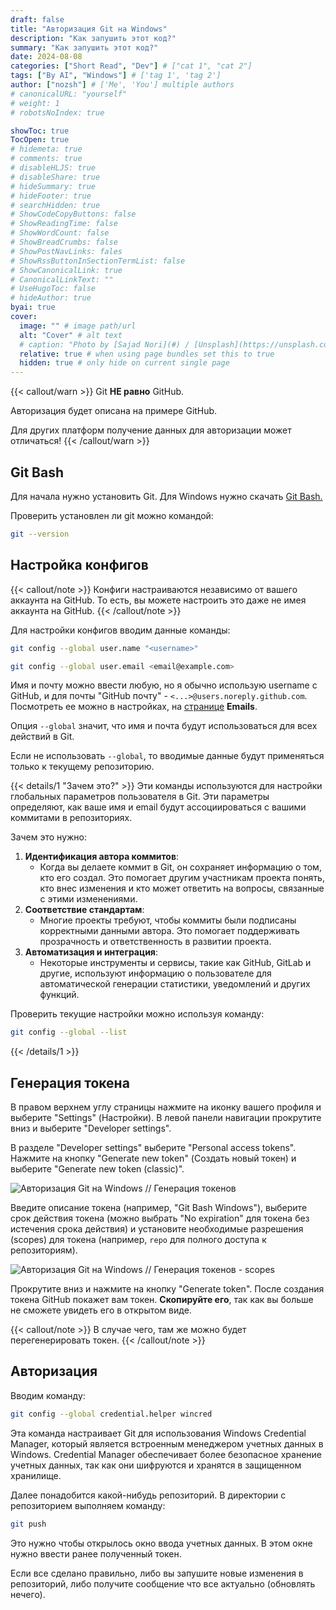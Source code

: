 ```yaml
---
draft: false
title: "Авторизация Git на Windows"
description: "Как запушить этот код?"
summary: "Как запушить этот код?"
date: 2024-08-08
categories: ["Short Read", "Dev"] # ["cat 1", "cat 2"]
tags: ["By AI", "Windows"] # ['tag 1', 'tag 2']
author: ["nozsh"] # ['Me', 'You'] multiple authors
# canonicalURL: "yourself"
# weight: 1
# robotsNoIndex: true

showToc: true
TocOpen: true
# hidemeta: true
# comments: true
# disableHLJS: true
# disableShare: true
# hideSummary: true
# hideFooter: true
# searchHidden: true
# ShowCodeCopyButtons: false
# ShowReadingTime: false
# ShowWordCount: false
# ShowBreadCrumbs: false
# ShowPostNavLinks: fales
# ShowRssButtonInSectionTermList: false
# ShowCanonicalLink: true
# CanonicalLinkText: ""
# UseHugoToc: false
# hideAuthor: true
byai: true
cover:
  image: "" # image path/url
  alt: "Cover" # alt text
  # caption: "Photo by [Sajad Nori](#) / [Unsplash](https://unsplash.com/?sl)" # display caption under cover
  relative: true # when using page bundles set this to true
  hidden: true # only hide on current single page
---
```


{{< callout/warn >}}
Git **НЕ равно** GitHub.

Авторизация будет описана на примере GitHub.

Для других платформ получение данных для авторизации может отличаться!
{{< /callout/warn >}}

## Git Bash

Для начала нужно установить Git. Для Windows нужно скачать [Git Bash.](https://git-scm.com/download/win?sl)

Проверить установлен ли git можно командой:

```bash
git --version
```

## Настройка конфигов

{{< callout/note >}}
Конфиги настраиваются независимо от вашего аккаунта на GitHub. То есть, вы можете настроить это даже не имея аккаунта на GitHub.
{{< /callout/note >}}

Для настройки конфигов вводим данные команды:

```bash
git config --global user.name "<username>"
```

```bash
git config --global user.email <email@example.com>
```

Имя и почту можно ввести любую, но я обычно использую username с GitHub, и для почты "GitHub почту" - `<...>@users.noreply.github.com`. Посмотреть ее можно в настройках, на [странице](https://github.com/settings/emails?sl) **Emails**.

Опция `--global` значит, что имя и почта будут использоваться для всех действий в Git.

Если не использовать `--global`, то вводимые данные будут применяться только к текущему репозиторию.

{{< details/1 "Зачем это?" >}}
Эти команды используются для настройки глобальных параметров пользователя в Git. Эти параметры определяют, как ваше имя и email будут ассоциироваться с вашими коммитами в репозиториях.

Зачем это нужно:

1. **Идентификация автора коммитов**:
   - Когда вы делаете коммит в Git, он сохраняет информацию о том, кто его создал. Это помогает другим участникам проекта понять, кто внес изменения и кто может ответить на вопросы, связанные с этими изменениями.
2. **Соответствие стандартам**:
   - Многие проекты требуют, чтобы коммиты были подписаны корректными данными автора. Это помогает поддерживать прозрачность и ответственность в развитии проекта.
3. **Автоматизация и интеграция**:
   - Некоторые инструменты и сервисы, такие как GitHub, GitLab и другие, используют информацию о пользователе для автоматической генерации статистики, уведомлений и других функций.

Проверить текущие настройки можно используя команду:

```bash
git config --global --list
```

{{< /details/1 >}}

## Генерация токена

В правом верхнем углу страницы нажмите на иконку вашего профиля и выберите "Settings" (Настройки). В левой панели навигации прокрутите вниз и выберите "Developer settings".

В разделе "Developer settings" выберите "Personal access tokens". Нажмите на кнопку "Generate new token" (Создать новый токен) и выберите "Generate new token (classic)".

![Авторизация Git на Windows // Генерация токенов](@img/001-avtorizatsiia-git-na-windows-generatsiia-tokenov.avif)

Введите описание токена (например, "Git Bash Windows"), выберите срок действия токена (можно выбрать "No expiration" для токена без истечения срока действия) и установите необходимые разрешения (scopes) для токена (например, `repo` для полного доступа к репозиториям).

![Авторизация Git на Windows // Генерация токенов - scopes](@img/002-avtorizatsiia-git-na-windows-generatsiia-tokenov-scopes.avif)

Прокрутите вниз и нажмите на кнопку "Generate token". После создания токена GitHub покажет вам токен. **Скопируйте его**, так как вы больше не сможете увидеть его в открытом виде.

{{< callout/note >}}
В случае чего, там же можно будет перегенерировать токен.
{{< /callout/note >}}

## Авторизация

Вводим команду:

```bash
git config --global credential.helper wincred
```

Эта команда настраивает Git для использования Windows Credential Manager, который является встроенным менеджером учетных данных в Windows. Credential Manager обеспечивает более безопасное хранение учетных данных, так как они шифруются и хранятся в защищенном хранилище.

Далее понадобится какой-нибудь репозиторий. В директории с репозиторием выполняем команду:

```bash
git push
```

Это нужно чтобы открылось окно ввода учетных данных. В этом окне нужно ввести ранее полученный токен.

Если все сделано правильно, либо вы запушите новые изменения в репозиторий, либо получите сообщение что все актуально (обновлять нечего).
